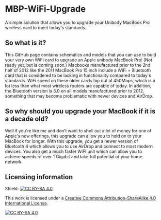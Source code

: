 # MBP-WiFi-Upgrade

A simple solution that allows you to upgrade your Unibody MacBook Pro wireless card to meet today's standards.

## So what is it?
This GitHub page contains schematics and models that you can use to buid your very own WiFi card to upgrade an Apple unibody MacBook Pro! (Not ready yet, but is coming soon.)
Macbooks manufactured prior to the 2nd half of 2012 like the 2011 MacBook Pro 15 inch include a WiFi + Bluetooth card that is considered to be lacking in functionality compared to today's standards. WiFi speed on these older cards top out at 450Mbps, which is a lot less than what most wireless routers are capable of today. In addition, the Bluetooth version is 3.0 on all models manufactured prior to 2012, something that may become problematic with newer devices and AirDrop.

## So why should you upgrade your MacBook if it is a decade old?
Well if you're like me and don't want to shell out a lot of money for one of Apple's new offerings, this upgrade can allow you to hold on to your MacBook for longer. With this upgrade, you get a newer version of Bluetooth 4 which allows you to use AirDrop and connect to most modern devices. You also get a much faster WiFi unit which can allow you to achieve speeds of over 1 Gigabit and take full potential of your home network.

## Licensing information
Shield: [![CC BY-SA 4.0][cc-by-sa-shield]][cc-by-sa]

This work is licensed under a
[Creative Commons Attribution-ShareAlike 4.0 International License][cc-by-sa].

[![CC BY-SA 4.0][cc-by-sa-image]][cc-by-sa]

[cc-by-sa]: http://creativecommons.org/licenses/by-sa/4.0/
[cc-by-sa-image]: https://licensebuttons.net/l/by-sa/4.0/88x31.png
[cc-by-sa-shield]: https://img.shields.io/badge/License-CC%20BY--SA%204.0-lightgrey.svg
